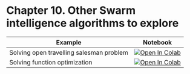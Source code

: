 
#  Chapter 10. Other Swarm intelligence algorithms to explore

| Example  | Notebook  |
|---|---|
| Solving open travelling salesman problem | [![Open In Colab](https://colab.research.google.com/assets/colab-badge.svg)](https://colab.research.google.com/github/Optimization-Algorithms-Book/Code-Listings/blob/main/Chapter%2010/Listing%2010.1_ShortestPath_ACO.ipynb)  |
| Solving function optimization | [![Open In Colab](https://colab.research.google.com/assets/colab-badge.svg)](https://colab.research.google.com/github/Optimization-Algorithms-Book/Code-Listings/blob/main/Chapter%2010/Listing%2010.2_Rosenbrock_Function.ipynb)  |
